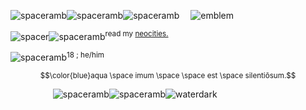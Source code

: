 ![spaceramb](https://github.com/beIIringer/beIIringer/assets/141309476/b899e87a-b485-4a20-b5ff-4ec748f72095)![spaceramb](https://github.com/beIIringer/beIIringer/assets/141309476/b899e87a-b485-4a20-b5ff-4ec748f72095)![spaceramb](https://github.com/beIIringer/beIIringer/assets/141309476/b899e87a-b485-4a20-b5ff-4ec748f72095)  ![emblem](https://github.com/beIIringer/beIIringer/assets/141309476/bdc0fae5-c970-4a87-bee2-b9c687ce1e85)

![spacer](https://github.com/beIIringer/beIIringer/assets/141309476/7f2de2a0-89d9-4db1-a3bd-40fcbd1440bb)![spaceramb](https://github.com/beIIringer/beIIringer/assets/141309476/b899e87a-b485-4a20-b5ff-4ec748f72095)<sup>read my [neocities.](https://bellringer.neocities.org)</sup>

![spaceramb](https://github.com/beIIringer/beIIringer/assets/141309476/b899e87a-b485-4a20-b5ff-4ec748f72095)<sup>18 ; he/him</sup>

<sup>$$\color{blue}aqua \space imum \space \space est \space silentiōsum.$$</sup>

       ![spaceramb](https://github.com/beIIringer/beIIringer/assets/141309476/b899e87a-b485-4a20-b5ff-4ec748f72095)![spaceramb](https://github.com/beIIringer/beIIringer/assets/141309476/b899e87a-b485-4a20-b5ff-4ec748f72095)![waterdark](https://github.com/beIIringer/beIIringer/assets/141309476/a3066f02-78bd-462c-acf4-7cca81c9e945)
